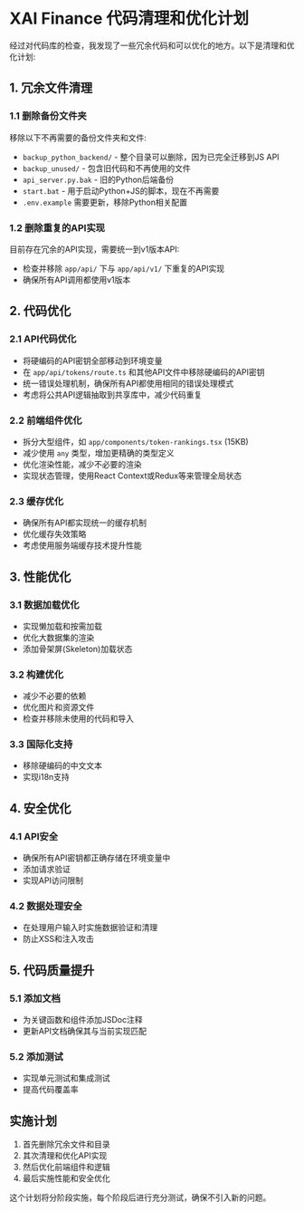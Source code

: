 # XAI Finance 代码清理和优化计划

经过对代码库的检查，我发现了一些冗余代码和可以优化的地方。以下是清理和优化计划:

## 1. 冗余文件清理

### 1.1 删除备份文件夹
移除以下不再需要的备份文件夹和文件:

- `backup_python_backend/` - 整个目录可以删除，因为已完全迁移到JS API
- `backup_unused/` - 包含旧代码和不再使用的文件
- `api_server.py.bak` - 旧的Python后端备份
- `start.bat` - 用于启动Python+JS的脚本，现在不再需要
- `.env.example` 需要更新，移除Python相关配置

### 1.2 删除重复的API实现
目前存在冗余的API实现，需要统一到v1版本API:

- 检查并移除 `app/api/` 下与 `app/api/v1/` 下重复的API实现
- 确保所有API调用都使用v1版本

## 2. 代码优化

### 2.1 API代码优化
- 将硬编码的API密钥全部移动到环境变量
- 在 `app/api/tokens/route.ts` 和其他API文件中移除硬编码的API密钥
- 统一错误处理机制，确保所有API都使用相同的错误处理模式
- 考虑将公共API逻辑抽取到共享库中，减少代码重复

### 2.2 前端组件优化
- 拆分大型组件，如 `app/components/token-rankings.tsx` (15KB)
- 减少使用 `any` 类型，增加更精确的类型定义
- 优化渲染性能，减少不必要的渲染
- 实现状态管理，使用React Context或Redux等来管理全局状态

### 2.3 缓存优化
- 确保所有API都实现统一的缓存机制
- 优化缓存失效策略
- 考虑使用服务端缓存技术提升性能

## 3. 性能优化

### 3.1 数据加载优化
- 实现懒加载和按需加载
- 优化大数据集的渲染
- 添加骨架屏(Skeleton)加载状态

### 3.2 构建优化
- 减少不必要的依赖
- 优化图片和资源文件
- 检查并移除未使用的代码和导入

### 3.3 国际化支持
- 移除硬编码的中文文本
- 实现i18n支持

## 4. 安全优化

### 4.1 API安全
- 确保所有API密钥都正确存储在环境变量中
- 添加请求验证
- 实现API访问限制

### 4.2 数据处理安全
- 在处理用户输入时实施数据验证和清理
- 防止XSS和注入攻击

## 5. 代码质量提升

### 5.1 添加文档
- 为关键函数和组件添加JSDoc注释
- 更新API文档确保其与当前实现匹配

### 5.2 添加测试
- 实现单元测试和集成测试
- 提高代码覆盖率

## 实施计划

1. 首先删除冗余文件和目录
2. 其次清理和优化API实现
3. 然后优化前端组件和逻辑
4. 最后实施性能和安全优化

这个计划将分阶段实施，每个阶段后进行充分测试，确保不引入新的问题。 